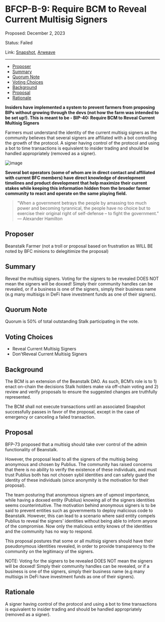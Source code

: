 # BFCP-B-9: Require BCM to Reveal Current Multisig Signers

Proposed: December 2, 2023

Status: Failed

Link: [Snapshot](https://snapshot.org/#/beanstalkfarms.eth/proposal/0x9a21b505f944cc892a437ae6e26973928194fc41ecc80501c1c339897fa2078d), [Arweave](https://arweave.net/ClEmEtQrEM3MkznNffgySCSUMJYlHSXOWmlyhnZEt38)

---

- [Proposer](#proposer)
- [Summary](#summary)
- [Quorum Note](#quorum-note)
- [Voting Choices](#voting-choices)
- [Background](#background)
- [Proposal](#proposal)
- [Rationale](#rationale)

**Insiders have implemented a system to prevent farmers from proposing BIPs without growing through the devs (not how the farm was intended to be set up!). This is meant to be - BIP-40: Require BCM to Reveal Current Multisig Signers**

Farmers must understand the identity of the current multisig signers as the community believes that several signers are affiliated with a bot controlling the growth of the protocol. A signer having control of the protocol and using a bot to time transactions is equivalent to insider trading and should be handled appropriately (removed as a signer).
 
![image](ipfs://bafybeibvyjicghfodvym5xg5u4feb5dokuqzybhcudzctkt7ucehzee7se)

**Several bot operators (some of whom are in direct contact and affiliated with current BFC members) have direct knowledge of development timelines and product development that help maximize their current stakes while keeping this information hidden from the broader farmer community to react and operate on the same playing field.**

> "When a government betrays the people by amassing too much power and becoming tyrannical, the people have no choice but to exercise their original right of self-defense – to fight the government.” — Alexander Hamilton

## Proposer
Beanstalk Farmer (not a troll or proposal based on frustration as WILL BE noted by BFC minions to delegitimize the proposal)

## Summary
Reveal the multisig signers. Voting for the signers to be revealed DOES NOT mean the signers will be doxxed! Simply their community handles can be revealed, or if a business is one of the signers, simply their business name (e.g many multisigs in DeFi have investment funds as one of their signers). 

## Quorum Note
Quorum is 50% of total outstanding Stalk participating in the vote.

## Voting Choices
- Reveal Current Multisig Signers
- Don'tReveal Current Multisig Signers

## Background
The BCM is an extension of the Beanstalk DAO. As such, BCM’s role is to 1) enact on-chain the decisions Stalk holders make via off-chain voting and 2) review and verify proposals to ensure the suggested changes are truthfully represented.

The BCM shall not execute transactions until an associated Snapshot successfully passes in favor of the proposal, except in the case of emergency or canceling a failed transaction. 

## Proposal
BFP-73 proposed that a multisig should take over control of the admin functionality of Beanstalk.

However, the proposal lead to all the signers of the multisig being anonymous and chosen by Publius. The community has raised concerns that there is no ability to verify the existence of these individuals, and must trust Publius both has not chosen sybil identities and can safely guard the identity of these individuals (since anonymity is the motivation for their proposal).

The team posturing that anonymous signers are of upmost importance, while having a doxxed entity (Publius) knowing all of the signers identities seems counterintuitive. The motivation behind anonymous signers is to be said to prevent entities such as governments to deploy malicious code to Beanstalk. However, this can lead to a scenario where said entity compels Publius to reveal the signers' identities without being able to inform anyone of the compromise. Now only the malicious entity knows of the identities and the community has no way to respond.

This proposal postures that some or all multisig signers should have their pseudonymous identities revealed, in order to provide transparency to the community on the legitimacy of the signers.

NOTE: Voting for the signers to be revealed DOES NOT mean the signers will be doxxed! Simply their community handles can be revealed, or if a business is one of the signers, simply their business name (e.g many multisigs in DeFi have investment funds as one of their signers).

## Rationale
A signer having control of the protocol and using a bot to time transactions is equivalent to insider trading and should be handled appropriately (removed as a signer).
